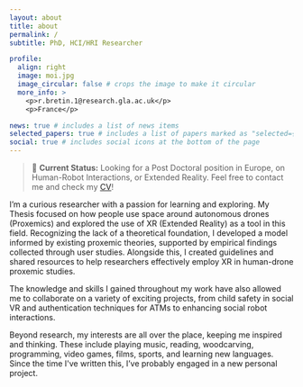 ```yaml
---
layout: about
title: about
permalink: /
subtitle: PhD, HCI/HRI Researcher  

profile:
  align: right
  image: moi.jpg
  image_circular: false # crops the image to make it circular
  more_info: >
    <p>r.bretin.1@research.gla.ac.uk</p>
    <p>France</p>

news: true # includes a list of news items
selected_papers: true # includes a list of papers marked as "selected={true}"
social: true # includes social icons at the bottom of the page
---
```


  
  > 📌 **Current Status:** Looking for a Post Doctoral position in Europe, on Human-Robot Interactions, or Extended Reality. Feel free to contact me and check my <a href="https://robinbretin.github.io/cv">CV</a>!


<p>I’m a curious researcher with a passion for learning and exploring. My Thesis focused on how people use space around autonomous drones (Proxemics) and explored the use of XR (Extended Reality) as a tool in this field. Recognizing the lack of a theoretical foundation, I developed a model informed by existing proxemic theories, supported by empirical findings collected through user studies. Alongside this, I created guidelines and shared resources to help researchers effectively employ XR in human-drone proxemic studies.</p>
<p>The knowledge and skills I gained throughout my work have also allowed me to collaborate on a variety of exciting projects, from child safety in social VR and authentication techniques for ATMs to enhancing social robot interactions.</p>
<p>Beyond research, my interests are all over the place, keeping me inspired and thinking. These include playing music, reading, woodcarving, programming, video games, films, sports, and learning new languages. Since the time I've written this, I’ve probably engaged in a new personal project.</p>

<!--
Write your biography here. Tell the world about yourself. Link to your favorite [subreddit](http://reddit.com). You can put a picture in, too. The code is already in, just name your picture `prof_pic.jpg` and put it in the `img/` folder.
# Put your address / P.O. box / other info right below your picture. You can also disable any of these elements by editing `profile` property of the YAML header of your `_pages/about.md`. Edit `_bibliography/papers.bib` and Jekyll will render your [publications page](/al-folio/publications/) automatically.
# Link to your social media connections, too. This theme is set up to use [Font Awesome icons](https://fontawesome.com/) and [Academicons](https://jpswalsh.github.io/academicons/), like the ones below. Add your Facebook, Twitter, LinkedIn, Google Scholar, or just disable all of them. -->
